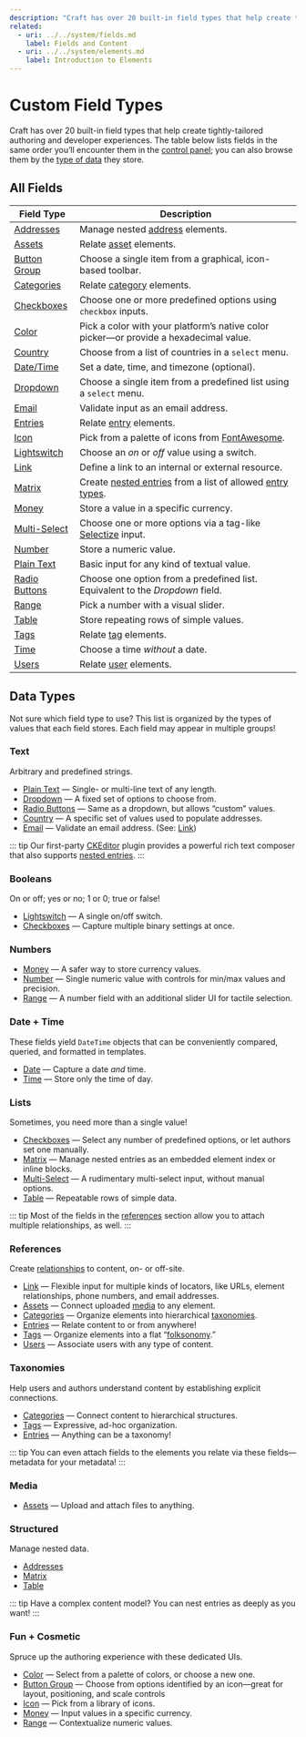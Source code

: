```yaml
---
description: "Craft has over 20 built-in field types that help create tightly-tailored authoring and developer experiences."
related:
  - uri: ../../system/fields.md
    label: Fields and Content
  - uri: ../../system/elements.md
    label: Introduction to Elements
---
```


# Custom Field Types

Craft has over 20 built-in field types that help create tightly-tailored authoring and developer experiences. The table below lists fields in the same order you’ll encounter them in the [control panel](../../system/control-panel.md); you can also browse them by the [type of data](#data-types) they store.

<!-- more -->

<See path="../system/fields.md" label="Fields + Content" description="Get started with fields in Craft." />

## All Fields

| Field Type | Description |
| --- | --- |
| [Addresses](addresses.md) | Manage nested [address](../element-types/addresses.md) elements. |
| [Assets](assets.md) | Relate [asset](../element-types/assets.md) elements. |
| [Button Group](button-group.md) | Choose a single item from a graphical, icon-based toolbar. |
| [Categories](categories.md) | Relate [category](../element-types/categories.md) elements. |
| [Checkboxes](checkboxes.md) | Choose one or more predefined options using `checkbox` inputs. |
| [Color](color.md) | Pick a color with your platform’s native color picker—or provide a hexadecimal value. |
| [Country](country.md) | Choose from a list of countries in a `select` menu. |
| [Date/Time](date-time.md) | Set a date, time, and timezone (optional). |
| [Dropdown](dropdown.md) | Choose a single item from a predefined list using a `select` menu. |
| [Email](email.md) | Validate input as an email address. |
| [Entries](entries.md) | Relate [entry](../element-types/entries.md) elements. |
| [Icon](icon.md) | Pick from a palette of icons from [FontAwesome](https://fontawesome.com). |
| [Lightswitch](lightswitch.md) | Choose an _on_ or _off_ value using a switch. |
| [Link](link.md) | Define a link to an internal or external resource. |
| [Matrix](matrix.md) | Create [nested entries](../element-types/entries.md#nested-entries) from a list of allowed [entry types](../element-types/entries.md#entry-types). |
| [Money](money.md) | Store a value in a specific currency. |
| [Multi-Select](multi-select.md) | Choose one or more options via a tag-like [Selectize](https://selectize.dev/) input. |
| [Number](number.md) | Store a numeric value. |
| [Plain Text](plain-text.md) | Basic input for any kind of textual value. |
| [Radio Buttons](radio-buttons.md) | Choose one option from a predefined list. Equivalent to the _Dropdown_ field. |
| [Range](range.md) | Pick a number with a visual slider. |
| [Table](table.md) | Store repeating rows of simple values. |
| [Tags](tags.md) | Relate [tag](../element-types/tags.md) elements. |
| [Time](time.md) | Choose a time _without_ a date. |
| [Users](users.md) | Relate [user](../element-types/users.md) elements. |

## Data Types

Not sure which field type to use? This list is organized by the types of values that each field stores. Each field may appear in multiple groups!

### Text

Arbitrary and predefined strings.

- [Plain Text](plain-text.md) — Single- or multi-line text of any length.
- [Dropdown](dropdown.md) — A fixed set of options to choose from.
- [Radio Buttons](radio-buttons.md) — Same as a dropdown, but allows “custom” values.
- [Country](country.md) — A specific set of values used to populate addresses.
- [Email](email.md) — Validate an email address. (See: [Link](link.md))

::: tip
Our first-party [CKEditor](plugin:ckeditor) plugin provides a powerful rich text composer that also supports [nested entries](../element-types/entries.md#nested-entries).
:::

### Booleans

On or off; yes or no; 1 or 0; true or false!

- [Lightswitch](lightswitch.md) — A single on/off switch.
- [Checkboxes](checkboxes.md) — Capture multiple binary settings at once.

### Numbers

- [Money](money.md) — A safer way to store currency values.
- [Number](number.md) — Single numeric value with controls for min/max values and precision.
- [Range](range.md) — A number field with an additional slider UI for tactile selection.

### Date + Time

These fields yield `DateTime` objects that can be conveniently compared, queried, and formatted in templates.

- [Date](date-time.md) — Capture a date _and_ time.
- [Time](time.md) — Store only the time of day.

### Lists

Sometimes, you need more than a single value!

- [Checkboxes](checkboxes.md) — Select any number of predefined options, or let authors set one manually.
- [Matrix](matrix.md) — Manage nested entries as an embedded element index or inline blocks.
- [Multi-Select](multi-select.md) — A rudimentary multi-select input, without manual options.
- [Table](table.md) — Repeatable rows of simple data.

::: tip
Most of the fields in the [references](#references) section allow you to attach multiple relationships, as well.
:::

### References

Create [relationships](../../system/relations.md) to content, on- or off-site.

- [Link](link.md) — Flexible input for multiple kinds of locators, like URLs, element relationships, phone numbers, and email addresses.
- [Assets](categories.md) — Connect uploaded [media](#media) to any element.
- [Categories](categories.md) — Organize elements into hierarchical [taxonomies](#taxonomies).
- [Entries](entries.md) — Relate content to or from anywhere!
- [Tags](tags.md) — Organize elements into a flat “[folksonomy](#taxonomies).”
- [Users](users.md) — Associate users with any type of content.

### Taxonomies

Help users and authors understand content by establishing explicit connections.

- [Categories](categories.md) — Connect content to hierarchical structures.
- [Tags](tags.md) — Expressive, ad-hoc organization.
- [Entries](entries.md) — Anything can be a taxonomy!

::: tip
You can even attach fields to the elements you relate via these fields—metadata for your metadata!
:::

### Media

- [Assets](assets.md) — Upload and attach files to anything.

### Structured

Manage nested data.

- [Addresses](addresses.md)
- [Matrix](matrix.md)
- [Table](table.md)

::: tip
Have a complex content model? You can nest entries as deeply as you want!
:::

### Fun + Cosmetic

Spruce up the authoring experience with these dedicated UIs.

- [Color](color.md) — Select from a palette of colors, or choose a new one.
- [Button Group](button-group.md) — Choose from options identified by an icon—great for layout, positioning, and scale controls
- [Icon](icon.md) — Pick from a library of icons.
- [Money](money.md) — Input values in a specific currency.
- [Range](range.md) — Contextualize numeric values.
